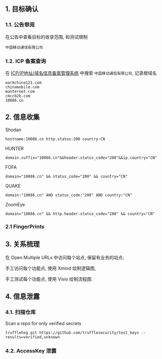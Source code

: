 ## 1. 目标确认

### 1.1. 公告审阅

在公告中查看目标的收录范围, 和测试限制

```
中国移动通信有限公司
```

### 1.2. ICP 备案查询

在 [ICP/IP地址/域名信息备案管理系统](https://beian.miit.gov.cn/) 中搜索 `中国移动通信有限公司`, 记录根域名

```
warmchina121.com
chinamobile.com
monternet.com
cmccb2b.com
10086.cn
```

## 2. 信息收集

Shodan

```
hostname:10086.cn http.status:200 country:CN
```

HUNTER

```
domain.suffix="10086.cn"&&header.status_code="200"&&ip.country="CN"
```

FOFA

```
domain="10086.cn" && status_code="200" && country="CN"
```

QUAKE

```
domain:"10086.cn" AND status_code:"200" AND country:"CN"
```

ZoomEye

```
domain="10086.cn" && http.header.status_code="200" && country="CN"
```

### 2.1 FingerPrints

## 3. 关系梳理

在 Open Multiple URLs 中访问每个站点, 保留有业务的站点;

手工访问每个功能点, 使用 Xmind 绘制逻辑图, 

手工测试每个功能点, 使用 Visio 绘制流程图.

## 4. 信息泄露

### 4.1. 扫描仓库

Scan a repo for only verified secrets

```
trufflehog git https://github.com/trufflesecurity/test_keys --results=verified,unknown
```

### 4.2. AccessKey 泄露

